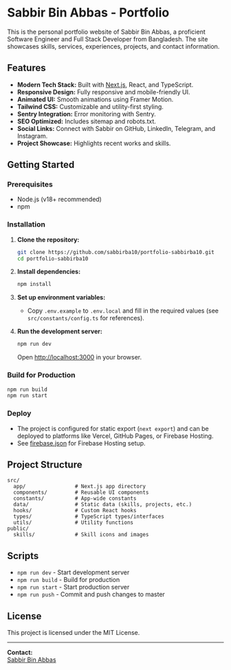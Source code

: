 # Sabbir Bin Abbas - Portfolio

This is the personal portfolio website of Sabbir Bin Abbas, a proficient Software Engineer and Full Stack Developer from Bangladesh. The site showcases skills, services, experiences, projects, and contact information.

## Features

- **Modern Tech Stack:** Built with [Next.js](https://nextjs.org/), React, and TypeScript.
- **Responsive Design:** Fully responsive and mobile-friendly UI.
- **Animated UI:** Smooth animations using Framer Motion.
- **Tailwind CSS:** Customizable and utility-first styling.
- **Sentry Integration:** Error monitoring with Sentry.
- **SEO Optimized:** Includes sitemap and robots.txt.
- **Social Links:** Connect with Sabbir on GitHub, LinkedIn, Telegram, and Instagram.
- **Project Showcase:** Highlights recent works and skills.

## Getting Started

### Prerequisites

- Node.js (v18+ recommended)
- npm

### Installation

1. **Clone the repository:**

   ```sh
   git clone https://github.com/sabbirba10/portfolio-sabbirba10.git
   cd portfolio-sabbirba10
   ```

2. **Install dependencies:**

   ```sh
   npm install
   ```

3. **Set up environment variables:**

   - Copy `.env.example` to `.env.local` and fill in the required values (see `src/constants/config.ts` for references).

4. **Run the development server:**
   ```sh
   npm run dev
   ```
   Open [http://localhost:3000](http://localhost:3000) in your browser.

### Build for Production

```sh
npm run build
npm run start
```

### Deploy

- The project is configured for static export (`next export`) and can be deployed to platforms like Vercel, GitHub Pages, or Firebase Hosting.
- See [firebase.json](firebase.json) for Firebase Hosting setup.

## Project Structure

```
src/
  app/                # Next.js app directory
  components/         # Reusable UI components
  constants/          # App-wide constants
  data/               # Static data (skills, projects, etc.)
  hooks/              # Custom React hooks
  types/              # TypeScript types/interfaces
  utils/              # Utility functions
public/
  skills/             # Skill icons and images
```

## Scripts

- `npm run dev` - Start development server
- `npm run build` - Build for production
- `npm run start` - Start production server
- `npm run push` - Commit and push changes to master

## License

This project is licensed under the MIT License.

---

**Contact:**  
[Sabbir Bin Abbas](https://www.github.com/Sabbirba10)
